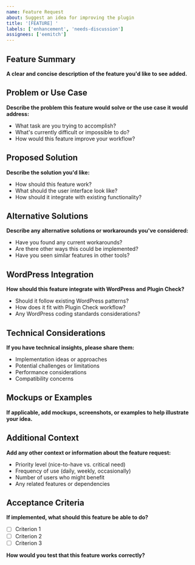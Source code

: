 ```yaml
---
name: Feature Request
about: Suggest an idea for improving the plugin
title: '[FEATURE] '
labels: ['enhancement', 'needs-discussion']
assignees: ['eemitch']
---
```


## Feature Summary
**A clear and concise description of the feature you'd like to see added.**

## Problem or Use Case
**Describe the problem this feature would solve or the use case it would address:**
- What task are you trying to accomplish?
- What's currently difficult or impossible to do?
- How would this feature improve your workflow?

## Proposed Solution
**Describe the solution you'd like:**
- How should this feature work?
- What should the user interface look like?
- How should it integrate with existing functionality?

## Alternative Solutions
**Describe any alternative solutions or workarounds you've considered:**
- Have you found any current workarounds?
- Are there other ways this could be implemented?
- Have you seen similar features in other tools?

## WordPress Integration
**How should this feature integrate with WordPress and Plugin Check?**
- Should it follow existing WordPress patterns?
- How does it fit with Plugin Check workflow?
- Any WordPress coding standards considerations?

## Technical Considerations
**If you have technical insights, please share them:**
- Implementation ideas or approaches
- Potential challenges or limitations
- Performance considerations
- Compatibility concerns

## Mockups or Examples
**If applicable, add mockups, screenshots, or examples to help illustrate your idea.**

## Additional Context
**Add any other context or information about the feature request:**
- Priority level (nice-to-have vs. critical need)
- Frequency of use (daily, weekly, occasionally)
- Number of users who might benefit
- Any related features or dependencies

## Acceptance Criteria
**If implemented, what should this feature be able to do?**
- [ ] Criterion 1
- [ ] Criterion 2
- [ ] Criterion 3

**How would you test that this feature works correctly?**